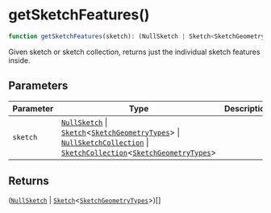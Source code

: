 # getSketchFeatures()

```ts
function getSketchFeatures(sketch): (NullSketch | Sketch<SketchGeometryTypes>)[]
```

Given sketch or sketch collection, returns just the individual sketch features inside.

## Parameters

| Parameter | Type | Description |
| ------ | ------ | ------ |
| `sketch` | [`NullSketch`](../interfaces/NullSketch.md) \| [`Sketch`](../interfaces/Sketch.md)\<[`SketchGeometryTypes`](../type-aliases/SketchGeometryTypes.md)\> \| [`NullSketchCollection`](../interfaces/NullSketchCollection.md) \| [`SketchCollection`](../interfaces/SketchCollection.md)\<[`SketchGeometryTypes`](../type-aliases/SketchGeometryTypes.md)\> |  |

## Returns

([`NullSketch`](../interfaces/NullSketch.md) \| [`Sketch`](../interfaces/Sketch.md)\<[`SketchGeometryTypes`](../type-aliases/SketchGeometryTypes.md)\>)[]
